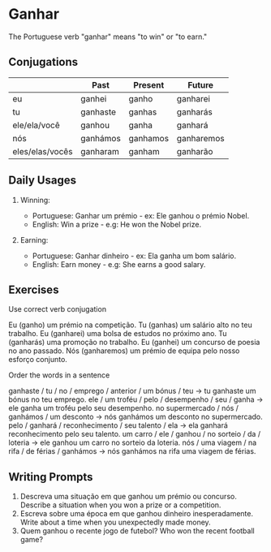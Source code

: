 # Ganhar

The Portuguese verb "ganhar" means "to win" or "to earn."

## Conjugations

|                 | Past     | Present  | Future     |
| --------------- | -------- | -------- | ---------- |
| eu              | ganhei   | ganho    | ganharei   |
| tu              | ganhaste | ganhas   | ganharás   |
| ele/ela/você    | ganhou   | ganha    | ganhará    |
| nós             | ganhámos | ganhamos | ganharemos |
| eles/elas/vocês | ganharam | ganham   | ganharão   |

## Daily Usages

1. Winning:

   - Portuguese: Ganhar um prémio - ex: Ele ganhou o prémio Nobel.
   - English: Win a prize - e.g: He won the Nobel prize.

2. Earning:

   - Portuguese: Ganhar dinheiro - ex: Ela ganha um bom salário.
   - English: Earn money - e.g: She earns a good salary.

## Exercises

Use correct verb conjugation

Eu (ganho) um prémio na competição.
Tu (ganhas) um salário alto no teu trabalho.
Eu (ganharei) uma bolsa de estudos no próximo ano.
Tu (ganharás) uma promoção no trabalho.
Eu (ganhei) um concurso de poesia no ano passado.
Nós (ganharemos) um prémio de equipa pelo nosso esforço conjunto.

Order the words in a sentence

ganhaste / tu / no / emprego / anterior / um bónus / teu -> tu ganhaste um bónus no teu emprego.
ele / um troféu / pelo / desempenho / seu / ganha -> ele ganha um troféu pelo seu desempenho.
no supermercado / nós / ganhámos / um desconto -> nós ganhámos um desconto no supermercado.
pelo / ganhará / reconhecimento / seu talento / ela -> ela ganhará reconhecimento pelo seu talento.
um carro / ele / ganhou / no sorteio / da / loteria -> ele ganhou um carro no sorteio da loteria.
nós / uma viagem / na rifa / de férias / ganhámos -> nós ganhámos na rifa uma viagem de férias.

## Writing Prompts

1. Descreva uma situação em que ganhou um prémio ou concurso. Describe a situation when you won a prize or a competition.
2. Escreva sobre uma época em que ganhou dinheiro inesperadamente. Write about a time when you unexpectedly made money.
3. Quem ganhou o recente jogo de futebol? Who won the recent football game?
